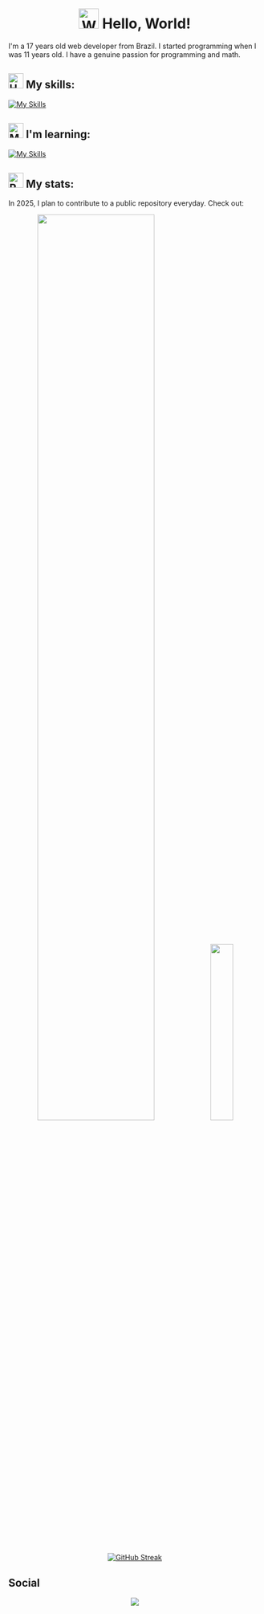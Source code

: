<h1 align="center"><img src="https://raw.githubusercontent.com/Tarikul-Islam-Anik/Animated-Fluent-Emojis/master/Emojis/Hand%20gestures/Waving%20Hand.png" alt="Waving Hand" width="40" height="40" /> Hello, World!</h1>

<p>I'm a 17 years old web developer from Brazil. I started programming when I was 11 years old. I have a genuine passion for programming and math.</p>

<h2><img src="https://raw.githubusercontent.com/Tarikul-Islam-Anik/Microsoft-Teams-Animated-Emojis/master/Emojis/Objects/Hammer.png" alt="Hammer" width="30" height="30" /> My skills:</h2>

[![My Skills](https://skillicons.dev/icons?i=html,css,js,ts,nodejs,react,nextjs,elixir)](#)

<h2><img src="https://raw.githubusercontent.com/Tarikul-Islam-Anik/Animated-Fluent-Emojis/master/Emojis/People%20with%20professions/Man%20Student%20Medium-Dark%20Skin%20Tone.png" alt="Man Student Medium-Dark Skin Tone" width="30" height="30" /> I'm learning:</h2>

[![My Skills](https://skills-icons.vercel.app/api/icons?i=phoenix,docker,kubernetes)](#)

</div>

<h2><img src="https://raw.githubusercontent.com/Tarikul-Islam-Anik/Animated-Fluent-Emojis/master/Emojis/Travel%20and%20places/Rocket.png" alt="Rocket" width="30" height="30" /> My stats:</h2>

<p>In 2025, I plan to contribute to a public repository everyday. Check out:</p>

<div align="center" display="inline_block">
  <img width="68%" src="https://github-readme-stats.vercel.app/api?username=ioolliver&count_private=true&show_icons=true&theme=github_dark">
  <img width="30%" src="https://github-readme-stats.vercel.app/api/top-langs/?username=ioolliver&count_private=true&show_icons=true&theme=github_dark&hide=html,css,javascript,tsql">
</div>

<div align="center">
  
[![GitHub Streak](https://streak-stats.demolab.com/?user=ioolliver&theme=github_dark&card_width=1000&border=ffffff&ring=1f6feb&fire=eb1f6f&stroke=58a7fe&dates=58a7fe)](https://git.io/streak-stats)

</div>

<h2>Social</h2>
  
<div align="center">
  <a target="_blank" href="https://www.linkedin.com/in/isaque-nascimento-143889233/"><img src="https://img.shields.io/badge/LinkedIn-0077B5?style=for-the-badge&logo=linkedin&logoColor=white"></a>
</div>
